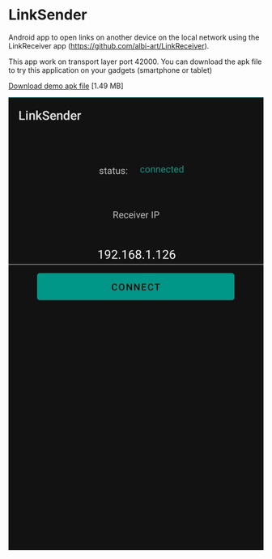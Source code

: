 # LinkSender
Android app to open links on another device on the local network using the LinkReceiver app (https://github.com/albi-art/LinkReceiver).

This app work on transport layer port 42000. You can download the apk file to try this application on your gadgets (smartphone or tablet)

[Download demo apk file](https://github.com/albi-art/LinkSender/raw/dev/demo/LinkSender.apk) [1.49 MB]


![App screenshot](https://github.com/albi-art/LinkSender/blob/dev/demo/LinkSenderDemo.jpg?raw=true)
